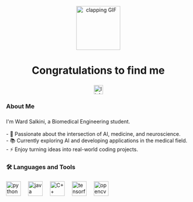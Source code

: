 <div align="center">
  <img src="https://media0.giphy.com/media/v1.Y2lkPTc5MGI3NjExMGRqZ3N3ZHd3YzlycGFheGxqa3FlNW1uNzJ4cWxic2U0cjlpbXIwZCZlcD12MV9pbnRlcm5hbF9naWZfYnlfaWQmY3Q9Zw/26BGKHrjfTMZX4g9y/giphy.gif" height="120" alt="clapping GIF" />
  <h1>Congratulations to find me</h1>
</div>



###

<div align="center">
  <a href="https://www.linkedin.com/in/ward-salkini-076a80353">
    <img src="https://img.shields.io/static/v1?message=LinkedIn&logo=linkedin&label=&color=0077B5&logoColor=white&labelColor=&style=for-the-badge" height="25" alt="linkedin logo" />
  </a>
</div>

###

<h3 align="left"> About Me</h3>

###

<p align="left">
I'm Ward Salkini, a Biomedical Engineering student.<br><br>
- 🔭 Passionate about the intersection of AI, medicine, and neuroscience.<br>
- 📚 Currently exploring AI and developing applications in the medical field.<br>
- ⚡ Enjoy turning ideas into real-world coding projects.
</p>

###

<h3 align="left">🛠 Languages and Tools</h3>

###

<div align="left">
  <img src="https://cdn.jsdelivr.net/gh/devicons/devicon/icons/python/python-original.svg" height="40" alt="python logo" />
  <img width="12" />
  <img src="https://cdn.jsdelivr.net/gh/devicons/devicon/icons/java/java-original.svg" height="40" alt="java logo" />
  <img width="12" />
  <img src="https://cdn.jsdelivr.net/gh/devicons/devicon/icons/cplusplus/cplusplus-original.svg" height="40" alt="C++ logo" />
  <img width="12" />
  <img src="https://cdn.jsdelivr.net/gh/devicons/devicon/icons/tensorflow/tensorflow-original.svg" height="40" alt="tensorflow logo" />
  <img width="12" />
  <img src="https://cdn.jsdelivr.net/gh/devicons/devicon/icons/opencv/opencv-original.svg" height="40" alt="opencv logo" />
</div>
